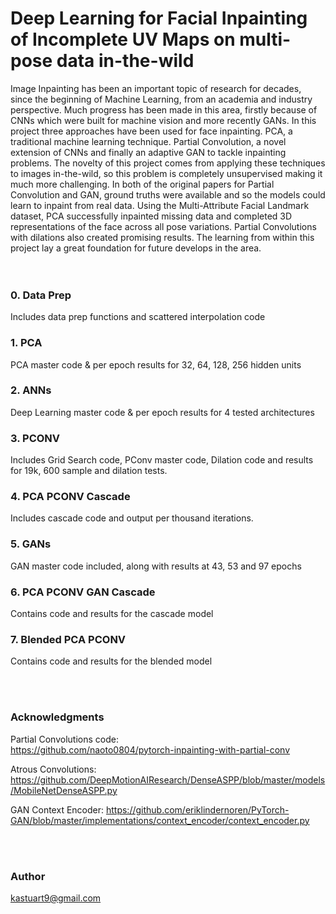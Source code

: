 # Deep Learning for Facial Inpainting of Incomplete UV Maps on multi-pose data in-the-wild

Image Inpainting has been an important topic of research for decades, since the beginning of Machine Learning, from an academia and industry perspective.
Much progress has been made in this area, firstly because of CNNs which were built for machine vision and more recently GANs. In this project three approaches have been used for face inpainting. PCA, a traditional machine learning technique. Partial Convolution, a novel extension of CNNs and finally an adaptive GAN to tackle inpainting problems. The novelty of this project comes from applying these techniques to images in-the-wild, so this problem is completely unsupervised making it much more challenging. In both of the original papers for Partial Convolution and GAN, ground truths were available and so the models could learn to inpaint from real data. Using the Multi-Attribute Facial Landmark dataset, PCA successfully inpainted missing data and completed 3D representations of the face across all pose variations. Partial Convolutions with dilations also created promising results. The learning from within this project lay a great foundation for future develops in the area.
<br/><br/><br/>

### 0. Data Prep
Includes data prep functions and scattered interpolation code
### 1. PCA
PCA master code & per epoch results for 32, 64, 128, 256 hidden units
### 2. ANNs
Deep Learning master code & per epoch results for 4 tested architectures
### 3. PCONV
Includes Grid Search code, PConv master code, Dilation code and results for 19k, 600 sample and dilation tests.
### 4. PCA PCONV Cascade
Includes cascade code and output per thousand iterations.
### 5. GANs
GAN master code included, along with results at 43, 53 and 97 epochs
### 6. PCA PCONV GAN Cascade
Contains code and results for the cascade model
### 7. Blended PCA PCONV
Contains code and results for the blended model

<br/><br/>
### Acknowledgments

Partial Convolutions code:  
https://github.com/naoto0804/pytorch-inpainting-with-partial-conv

Atrous Convolutions:
https://github.com/DeepMotionAIResearch/DenseASPP/blob/master/models/MobileNetDenseASPP.py

GAN Context Encoder:
https://github.com/eriklindernoren/PyTorch-GAN/blob/master/implementations/context_encoder/context_encoder.py

<br/><br/>
### Author
kastuart9@gmail.com

